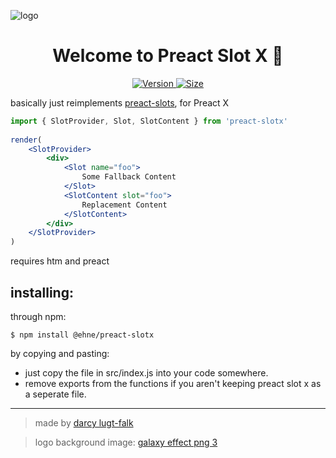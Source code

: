 <p>
  <img alt="logo" src="https://gitcdn.xyz/repo/ehne/preact-slotX/master/github_banner.png" align="center" />
</p>
<h1 align="center">
  Welcome to Preact Slot X 👋
</h1>
<p align="center">
    <a href="#" target="https://npm.im/@ehne/preact-slotx">
        <img alt="Version" src="https://img.shields.io/npm/v/@ehne/preact-slotx" />
    </a>
    <a href="#" target="https://bundlephobia.com/result?p=@ehne/preact-slotx@1.2.0">
        <img alt="Size" src="https://img.shields.io/badge/MINIFIED%20%2B%20GZIPPED-1kB-green" />
    </a>
</p>

basically just reimplements [preact-slots](https://npm.im/preact-slots), for Preact X

```jsx
import { SlotProvider, Slot, SlotContent } from 'preact-slotx'
 
render(
    <SlotProvider>
        <div>
            <Slot name="foo">
                Some Fallback Content
            </Slot>
            <SlotContent slot="foo">
                Replacement Content
            </SlotContent>
        </div>
    </SlotProvider>
)
```

requires htm and preact

## installing:

through npm:
```
$ npm install @ehne/preact-slotx
```

by copying and pasting:
* just copy the file in src/index.js into your code somewhere.
* remove exports from the functions if you aren't keeping preact slot x as a seperate file.

---
> made by [darcy lugt-falk](https://github.com/ehne)

> logo background image: <a title="galaxy effect png 3" href="https://pngimage.net/galaxy-effect-png-3/">galaxy effect png 3</a>

